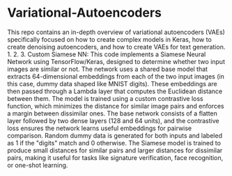 # Variational-Autoencoders
This repo contains an in-depth overview of variational autoencoders (VAEs) specifically focused on how to create complex models in Keras, how to create denoising autoencoders, and how to create VAEs for text generation. 
1.
2.
3. Custom Siamese NN:
This code implements a Siamese Neural Network using TensorFlow/Keras, designed to determine whether two input images are similar or not. The network uses a shared base model that extracts 64-dimensional embeddings from each of the two input images (in this case, dummy data shaped like MNIST digits). These embeddings are then passed through a Lambda layer that computes the Euclidean distance between them. The model is trained using a custom contrastive loss function, which minimizes the distance for similar image pairs and enforces a margin between dissimilar ones. The base network consists of a flatten layer followed by two dense layers (128 and 64 units), and the contrastive loss ensures the network learns useful embeddings for pairwise comparison. Random dummy data is generated for both inputs and labeled as 1 if the "digits" match and 0 otherwise. The Siamese model is trained to produce small distances for similar pairs and larger distances for dissimilar pairs, making it useful for tasks like signature verification, face recognition, or one-shot learning.
